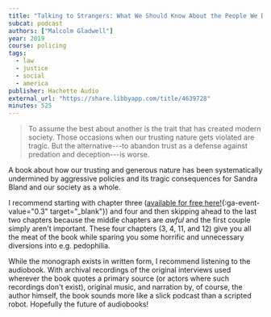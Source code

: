```yaml
---
title: "Talking to Strangers: What We Should Know About the People We Don't Know"
subcat: podcast
authors: ["Malcolm Gladwell"]
year: 2019
course: policing
tags:
  - law
  - justice
  - social
  - america
publisher: Hachette Audio
external_url: "https://share.libbyapp.com/title/4639728"
minutes: 525
---
```


> To assume the best about another is the trait that has created modern society. Those occasions when our trusting nature gets violated are tragic. But the alternative---to abandon trust as a defense against predation and deception---is worse.

A book about how our trusting and generous nature has been systematically undermined by aggressive policies and its tragic consequences for Sandra Bland and our society as a whole.

I recommend starting with chapter three ([available for free here!](https://revisionisthistory.com/episodes/41-the-queen-of-cuba){:ga-event-value="0.3" target="_blank"}) and four and then skipping ahead to the last two chapters because the middle chapters are _awful_ and the first couple simply aren't important. These four chapters (3, 4, 11, and 12) give you all the meat of the book while sparing you some horrific and unnecessary diversions into e.g. pedophilia.

While the monograph exists in written form, I recommend listening to the audiobook. With archival recordings of the original interviews used wherever the book quotes a primary source (or actors where such recordings don't exist), original music, and narration by, of course, the author himself, the book sounds more like a slick podcast than a scripted robot. Hopefully the future of audiobooks!
